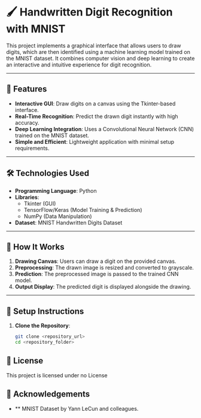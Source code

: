 # 🖌️ Handwritten Digit Recognition with MNIST

This project implements a graphical interface that allows users to draw digits, which are then identified using a machine learning model trained on the MNIST dataset. It combines computer vision and deep learning to create an interactive and intuitive experience for digit recognition.

---

## 🚀 Features

- **Interactive GUI**: Draw digits on a canvas using the Tkinter-based interface.
- **Real-Time Recognition**: Predict the drawn digit instantly with high accuracy.
- **Deep Learning Integration**: Uses a Convolutional Neural Network (CNN) trained on the MNIST dataset.
- **Simple and Efficient**: Lightweight application with minimal setup requirements.

---

## 🛠️ Technologies Used

- **Programming Language**: Python
- **Libraries**: 
  - Tkinter (GUI)
  - TensorFlow/Keras (Model Training & Prediction)
  - NumPy (Data Manipulation)
- **Dataset**: MNIST Handwritten Digits Dataset

---

## 📂 How It Works

1. **Drawing Canvas**: Users can draw a digit on the provided canvas.
2. **Preprocessing**: The drawn image is resized and converted to grayscale.
3. **Prediction**: The preprocessed image is passed to the trained CNN model.
4. **Output Display**: The predicted digit is displayed alongside the drawing.

---

## 🔧 Setup Instructions

1. **Clone the Repository**:
   ```bash
   git clone <repository_url>
   cd <repository_folder>

## 📜 License

This project is licensed under no License


## 📝 Acknowledgements

- ** MNIST Dataset by Yann LeCun and colleagues.